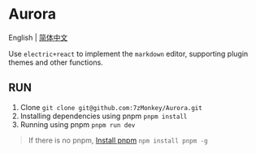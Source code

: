 # Aurora

English | [简体中文](README.zh-CN.md)

Use `electric+react` to implement the `markdown` editor, supporting plugin themes and other functions.

## RUN

1. Clone `git clone git@github.com:7zMonkey/Aurora.git`
2. Installing dependencies using pnpm `pnpm install`
3. Running using pnpm `pnpm run dev`

> If there is no pnpm, [Install pnpm](https://pnpm.io/installation) `npm install pnpm -g`

